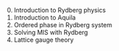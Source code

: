 0. Introduction to Rydberg physics
1. Introduction to Aquila
2. Ordered phase in Rydberg system
3. Solving MIS with Rydberg
4. Lattice gauge theory 
